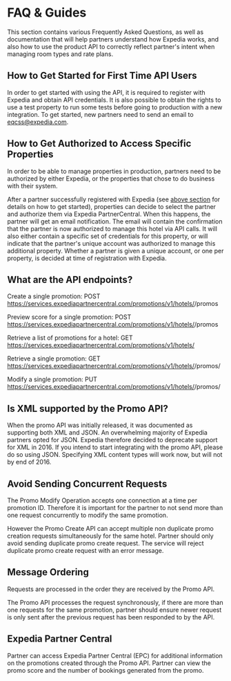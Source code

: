 # FAQ & Guides
This section contains various Frequently Asked Questions, as well as documentation that will help partners understand how Expedia works, and also how to use the product API to correctly reflect partner's intent when managing room types and rate plans.

<a name="/howtogetstarted"></a>
## How to Get Started for First Time API Users
In order to get started with using the API, it is required to register with Expedia and obtain API credentials. It is also possible to obtain the rights to use a test property to run some tests before going to production with a new integration. To get started, new partners need to send an email to eqcss@expedia.com.

## How to Get Authorized to Access Specific Properties
In order to be able to manage properties in production, partners need to be authorized by either Expedia, or the properties that chose to do business with their system.

After a partner successfully registered with Expedia (see [above section](#/howtogetstarted) for details on how to get started), properties can decide to select the partner and authorize them via Expedia PartnerCentral. When this happens, the partner will get an email notification. The email will contain the confirmation that the partner is now authorized to manage this hotel via API calls. It will also either contain a specific set of credentials for this property, or will indicate that the partner's unique account was authorized to manage this additional property. Whether a partner is given a unique account, or one per property, is decided at time of registration with Expedia.

## What are the API endpoints?
Create a single promotion:
POST https://services.expediapartnercentral.com/promotions/v1/hotels/<hotel-id>/promos

Preview score for a single promotion:
POST https://services.expediapartnercentral.com/promotions/v1/hotels/<hotel-id>/promos

Retrieve a list of promotions for a hotel:
GET https://services.expediapartnercentral.com/promotions/v1/hotels/<hotel-id>

Retrieve a single promotion:
GET https://services.expediapartnercentral.com/promotions/v1/hotels/<hotel-id>/promos/<promo-id>

Modify a single promotion:
PUT https://services.expediapartnercentral.com/promotions/v1/hotels/<hotel-id>/promos/<promo-id>


## Is XML supported by the Promo API?
When the promo API was initially released, it was documented as supporting both XML and JSON. An overwhelming majority of Expedia partners opted for JSON. Expedia therefore decided to deprecate support for XML in 2016. If you intend to start integrating with the promo API, please do so using JSON. Specifying XML content types will work now, but will not by end of 2016.

## Avoid Sending Concurrent Requests 
The Promo Modify Operation accepts one connection at a time per promotion ID. Therefore it is important for the partner to not send more than one request concurrently to modify the same promotion.

However the Promo Create API can accept multiple non duplicate promo creation requests simultaneously for the same hotel. Partner should only avoid sending duplicate promo create request. The service will reject duplicate promo create request with an error message. 

## Message Ordering
Requests are processed in the order they are received by the Promo API.

The Promo API processes the request synchronously, if there are more than one requests for the same promotion, partner should ensure newer request is only sent after the previous request has been responded to by the API.

## Expedia Partner Central
Partner can access Expedia Partner Central (EPC) for additional information on the promotions created through the Promo API. Partner can view the promo score and the number of bookings generated from the promo. 
